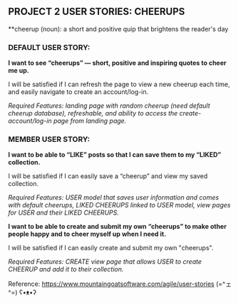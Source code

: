 ## PROJECT 2 USER STORIES: CHEERUPS

**cheerup (noun): a short and positive quip that brightens the reader's day

### DEFAULT USER STORY:

**I want to see “cheerups” — short, positive and inspiring quotes to cheer me up.** 

I will be satisfied if I can refresh the page to view a new cheerup each time, and easily navigate to create an account/log-in. 

*Required Features: landing page with random cheerup (need default cheerup database), refreshable, and ability to access the create-account/log-in page from landing page.* 

### MEMBER USER STORY:

**I want to be able to “LIKE” posts so that I can save them to my “LIKED” collection.**  

I will be satisfied if I can easily save a “cheerup” and view my saved collection.

*Required Features: USER model that saves user information and comes with default cheerups, LIKED CHEERUPS linked to USER model, view pages for USER and their LIKED CHEERUPS.*

**I want to be able to create and submit my own “cheerups” to make other people happy and to cheer myself up when I need it.** 

I will be satisfied if I can easily create and submit my own "cheerups".

*Required Features: CREATE view page that allows USER to create CHEERUP and add it to their collection.*


Reference: https://www.mountaingoatsoftware.com/agile/user-stories
(=^ェ^=) ʕ•ᴥ•ʔ
